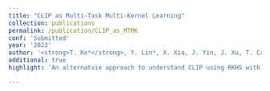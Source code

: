 ```yaml
---
title: "CLIP as Multi-Task Multi-Kernel Learning"
collection: publications
permalink: /publication/CLIP_as_MTMK
conf: 'Submitted'
year: '2023'
author: '<strong>T. Ke*</strong>, Y. Lin*, X. Xia, J. Yin, J. Xu, T. Cai, J. Lu'
additional: true
highlight: 'An alternatvie approach to understand CLIP using RKHS with theoretical guarantee.'

---
```

